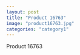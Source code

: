```yaml
---
layout: post
title: "Product 16763"
image: "product16763.jpg"
categories: "category1"
---
```

Product 16763
